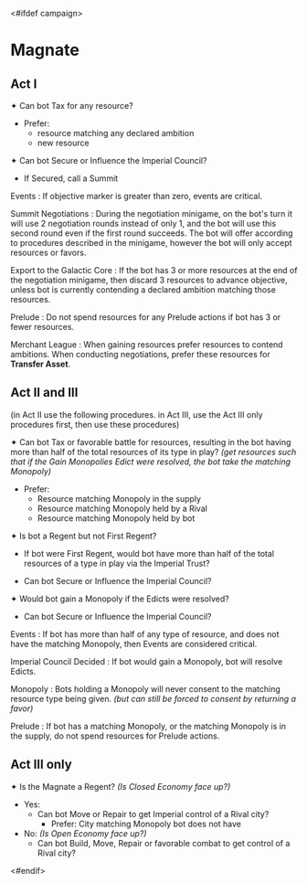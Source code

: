 <#ifdef campaign>
# Magnate

## Act I

✦ Can bot Tax for any resource?

- Prefer:
	- resource matching any declared ambition
	- new resource

✦ Can bot Secure or Influence the Imperial Council?

- If Secured, call a Summit

Events
: If objective marker is greater than zero, events are critical.

Summit Negotiations
: During the negotiation minigame, on the bot's turn it will use 2 negotiation rounds instead of only 1, and the bot will use this second round even if the first round succeeds. The bot will offer according to procedures described in the minigame, however the bot will only accept resources or favors.

Export to the Galactic Core
: If the bot has 3 or more resources at the end of the negotiation minigame, then discard 3 resources to advance objective, unless bot is currently contending a declared ambition matching those resources.

Prelude
: Do not spend resources for any Prelude actions if bot has 3 or fewer resources.

Merchant League
: When gaining resources prefer resources to contend ambitions. When conducting negotiations, prefer these resources for **Transfer Asset**.

<div class="pagebreak"> </div>

## Act II and III

(in Act II use the following procedures. in Act III, use the Act III only procedures first, then use these procedures)

✦ Can bot Tax or favorable battle for resources, resulting in the bot having more than half of the total resources of its type in play? *(get resources such that if the Gain Monopolies Edict were resolved, the bot take the matching Monopoly)*

- Prefer:
	- Resource matching Monopoly in the supply
	- Resource matching Monopoly held by a Rival
	- Resource matching Monopoly held by bot

✦ Is bot a Regent but not First Regent?

- If bot were First Regent, would bot have more than half of the total resources of a type in play via the Imperial Trust?

- Can bot Secure or Influence the Imperial Council?

✦ Would bot gain a Monopoly if the Edicts were resolved?

- Can bot Secure or Influence the Imperial Council?

Events
: If bot has more than half of any type of resource, and does not have the matching Monopoly, then Events are considered critical.

Imperial Council Decided
: If bot would gain a Monopoly, bot will resolve Edicts.

Monopoly
: Bots holding a Monopoly will never consent to the matching resource type being given.
*(but can still be forced to consent by returning a favor)*

Prelude
: If bot has a matching Monopoly, or the matching Monopoly is in the supply, do not spend resources for Prelude actions.

## Act III only

✦ Is the Magnate a Regent? *(Is Closed Economy face up?)*

- Yes:
	- Can bot Move or Repair to get Imperial control of a Rival city?
		- Prefer: City matching Monopoly bot does not have
- No: *(Is Open Economy face up?)*
	- Can bot Build, Move, Repair or favorable combat to get control of a Rival city?

<div class="pagebreak"> </div>
<#endif>
